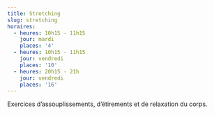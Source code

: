 ```yaml
---
title: Stretching
slug: stretching
horaires:
  - heures: 10h15 - 11h15
    jour: mardi
    places: '4'
  - heures: 10h15 - 11h15
    jour: vendredi
    places: '10'
  - heures: 20h15 - 21h
    jour: vendredi
    places: '16'
---
```

Exercices d’assouplissements, d’étirements et de relaxation du corps.
